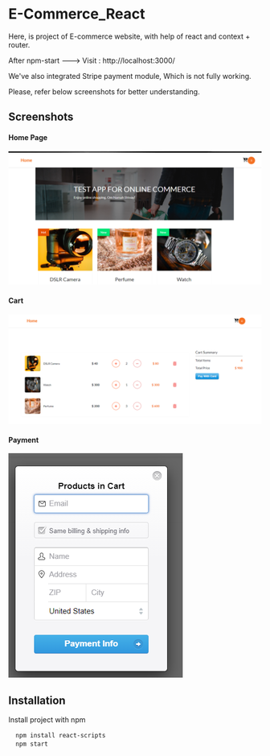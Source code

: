 
# E-Commerce_React
Here, is project of E-commerce website, with help of react and  context + router.


After npm-start ---> Visit : http://localhost:3000/

We've also integrated Stripe payment module, Which is not fully working. 

Please, refer below screenshots for better understanding.
## Screenshots


#### Home Page
![Home Page](images/ecom-home.png)

#### Cart
![Cart](images/ecom-cart.png)

#### Payment
![Payment](images/ecom-stripe-payment.png)




## Installation

Install project with npm

```bash
  npm install react-scripts
  npm start 
```
    
